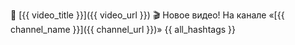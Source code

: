 🎥 [{{ video_title }}]({{ video_url }})
🎬 Новое видео\! На канале «[{{ channel_name }}]({{ channel_url }})»
{{ all_hashtags }}